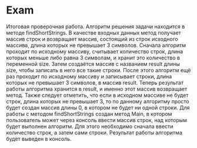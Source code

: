 # Exam
Итоговая проверочная работа.
Алгоритм решения задачи находится в методе findShortStrings. 
В качестве входных данных метод получает массив строк и возвращает массив, состоящий из строк исходного массива, длина которых не превышает 3 символов.
Сначала алгоритм проходит по исходному массиву, считывает количество строк, длина которых меньше либо равна 3 символам, и хранит это количество в переменной size.
Затем создаётся массив с названием result длины size, чтобы записать в него все такие строки.
После этого алгоритм ещё раз проходит по исходному массиву и записывает строки, длина которых не превышает 3 символов, в массив result.
Теперь результат работы алгоритма хранится в result, и именно этот массив возвращает метод.
Также следует отметить, что если в исходном массиве не будет строк, длина которых не превышает 3, то по данному алгоритму просто будет создан массив длины 0, в котором не будет ни одной строки.
Для работы с методом findShortStrings создан метод Main, в котором пользователь может через консоль ввести массив строк, над которым будет выполнен алгоритм.
Для этого необходимо сначала ввести количество строк, а затем сами строки. Результат работы алгоритма будет выведен в консоль.
